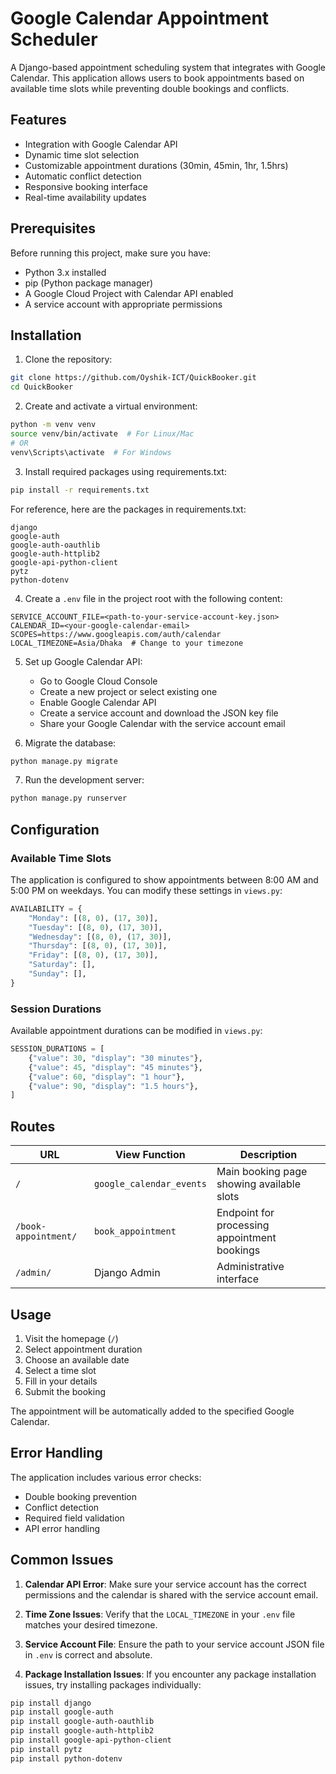 # Google Calendar Appointment Scheduler

A Django-based appointment scheduling system that integrates with Google Calendar. This application allows users to book appointments based on available time slots while preventing double bookings and conflicts.

## Features

- Integration with Google Calendar API
- Dynamic time slot selection
- Customizable appointment durations (30min, 45min, 1hr, 1.5hrs)
- Automatic conflict detection
- Responsive booking interface
- Real-time availability updates

## Prerequisites

Before running this project, make sure you have:

- Python 3.x installed
- pip (Python package manager)
- A Google Cloud Project with Calendar API enabled
- A service account with appropriate permissions

## Installation

1. Clone the repository:
```bash
git clone https://github.com/Oyshik-ICT/QuickBooker.git
cd QuickBooker
```

2. Create and activate a virtual environment:
```bash
python -m venv venv
source venv/bin/activate  # For Linux/Mac
# OR
venv\Scripts\activate  # For Windows
```

3. Install required packages using requirements.txt:
```bash
pip install -r requirements.txt
```

For reference, here are the packages in requirements.txt:
```
django
google-auth
google-auth-oauthlib
google-auth-httplib2
google-api-python-client
pytz
python-dotenv
```

4. Create a `.env` file in the project root with the following content:
```
SERVICE_ACCOUNT_FILE=<path-to-your-service-account-key.json>
CALENDAR_ID=<your-google-calendar-email>
SCOPES=https://www.googleapis.com/auth/calendar
LOCAL_TIMEZONE=Asia/Dhaka  # Change to your timezone
```

5. Set up Google Calendar API:
   - Go to Google Cloud Console
   - Create a new project or select existing one
   - Enable Google Calendar API
   - Create a service account and download the JSON key file
   - Share your Google Calendar with the service account email

6. Migrate the database:
```bash
python manage.py migrate
```

7. Run the development server:
```bash
python manage.py runserver
```

## Configuration

### Available Time Slots
The application is configured to show appointments between 8:00 AM and 5:00 PM on weekdays. You can modify these settings in `views.py`:

```python
AVAILABILITY = {
    "Monday": [(8, 0), (17, 30)],
    "Tuesday": [(8, 0), (17, 30)],
    "Wednesday": [(8, 0), (17, 30)],
    "Thursday": [(8, 0), (17, 30)],
    "Friday": [(8, 0), (17, 30)],
    "Saturday": [],
    "Sunday": [],
}
```

### Session Durations
Available appointment durations can be modified in `views.py`:

```python
SESSION_DURATIONS = [
    {"value": 30, "display": "30 minutes"},
    {"value": 45, "display": "45 minutes"},
    {"value": 60, "display": "1 hour"},
    {"value": 90, "display": "1.5 hours"},
]
```

## Routes

| URL | View Function | Description |
|-----|--------------|-------------|
| `/` | `google_calendar_events` | Main booking page showing available slots |
| `/book-appointment/` | `book_appointment` | Endpoint for processing appointment bookings |
| `/admin/` | Django Admin | Administrative interface |

## Usage

1. Visit the homepage (`/`)
2. Select appointment duration
3. Choose an available date
4. Select a time slot
5. Fill in your details
6. Submit the booking

The appointment will be automatically added to the specified Google Calendar.

## Error Handling

The application includes various error checks:
- Double booking prevention
- Conflict detection
- Required field validation
- API error handling

## Common Issues

1. **Calendar API Error**: Make sure your service account has the correct permissions and the calendar is shared with the service account email.

2. **Time Zone Issues**: Verify that the `LOCAL_TIMEZONE` in your `.env` file matches your desired timezone.

3. **Service Account File**: Ensure the path to your service account JSON file in `.env` is correct and absolute.

4. **Package Installation Issues**: If you encounter any package installation issues, try installing packages individually:
```bash
pip install django
pip install google-auth
pip install google-auth-oauthlib
pip install google-auth-httplib2
pip install google-api-python-client
pip install pytz
pip install python-dotenv
```